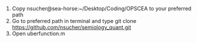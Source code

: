 1. Copy nsucher@sea-horse:~/Desktop/Coding/OPSCEA to your preferred path
2. Go to preferred path in terminal and type git clone https://github.com/nsucher/semiology_quant.git
3. Open uberfunction.m
